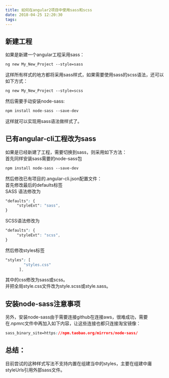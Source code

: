 ```yaml
---
title: 如何在angular2项目中使用sass和scss
date: 2018-04-25 12:20:30
tags:
---
```

## 新建工程
如果是新建一个angular工程采用sass：   
```css
ng new My_New_Project --style=sass
```
这样所有样式的地方都将采用sass样式，如果需要使用sass的scss语法，还可以如下方式：
```css
ng new My_New_Project --style=scss
```
然后需要手动安装node-sass:    
```css
npm install node-sass --save-dev
```
这样就可以实现用sass语法做样式了。   
## 已有angular-cli工程改为sass
如果是已经新建了工程，需要切换到sass，则采用如下方法：    
首先同样安装sass需要的node-sass包    
```css
npm install node-sass --save-dev 
```
然后修改已有项目的.angular-cli.json配置文件：  
首先修改最后的defaults标签   
SASS 语法修改为   
```css
"defaults": {
     "styleExt": "sass",
}
```
SCSS语法修改为   
```css
"defaults": {
     "styleExt": "scss",
}
```
然后修改styles标签   
```css
"styles": [
        "styles.css"
      ],
```
其中的css修改为sass或scss。   
并把全局style.css文件改为style.scss或style.sass。    
## 安装node-sass注意事项
另外，安装node-sass由于需要连接github在连接aws，很难成功，需要在.npmrc文件中再加入如下内容，让这些连接也都只连接淘宝镜像：    
```css
sass_binary_site=https://npm.taobao.org/mirrors/node-sass/
```
## 总结：
目前尝试的这种样式写法不支持内置在组建当中的styles，主要在组建中庸styleUrls引用外部sass文件。    